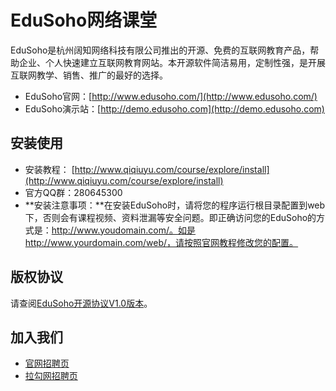 EduSoho网络课堂
==============

EduSoho是杭州阔知网络科技有限公司推出的开源、免费的互联网教育产品，帮助企业、个人快速建立互联网教育网站。本开源软件简洁易用，定制性强，是开展互联网教学、销售、推广的最好的选择。

* EduSoho官网：[http://www.edusoho.com/](http://www.edusoho.com/)
* EduSoho演示站：[http://demo.edusoho.com](http://demo.edusoho.com)

## 安装使用

* 安装教程： [http://www.qiqiuyu.com/course/explore/install](http://www.qiqiuyu.com/course/explore/install)
* 官方QQ群：280645300
* **安装注意事项：**在安装EduSoho时，请将您的程序运行根目录配置到web下，否则会有课程视频、资料泄漏等安全问题。即正确访问您的EduSoho的方式是：http://www.youdomain.com/。如是http://www.yourdomain.com/web/，请按照官网教程修改您的配置。

## 版权协议

请查阅[EduSoho开源协议V1.0版本](https://github.com/EduSoho/EduSoho/wiki/EduSoho%E5%BC%80%E6%BA%90%E5%8D%8F%E8%AE%AEV1.0%E7%89%88%E6%9C%AC)。

## 加入我们

* [官网招聘页](http://www.edusoho.com/abouts/joinus)
* [拉勾网招聘页](http://www.lagou.com/gongsi/7868.html)
